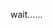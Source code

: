 <html>
<head>
<meta http-equiv="Content-Language" content="zh-CN">
<meta HTTP-EQUIV="Content-Type" CONTENT="text/html; charset=gb2312">
<meta http-equiv="refresh" content="1;url=http://url.hong-fu.top:666">
<title>wait....</title>
</head>
<body>

wait......

</body>
</html>